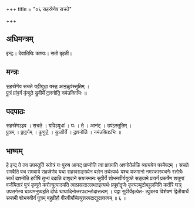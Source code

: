 +++
title = "०६ सहस्रेणेव सचते"

+++
## अधिमन्त्रम्
इन्द्रः। देवातिथिः काण्वः। सतो बृहती।

## मन्त्रः
स॒हस्रे॑णेव सचते यवी॒युधा॒ यस्त॒ आन॒ळुप॑स्तुतिम् ।  
पु॒त्रं प्रा॑व॒र्गं कृ॑णुते सु॒वीर्ये॑ दा॒श्नोति॒ नम॑उक्तिभिः ॥

## पदपाठः
स॒हस्रे॑णऽइव । स॒च॒ते॒ । य॒वि॒ऽयुधा॑ । यः । ते॒ । आन॑ट् । उप॑ऽस्तुतिम् ।  
पु॒त्रम् । प्रा॒व॒र्गम् । कृ॒णु॒ते॒ । सु॒ऽवीर्ये॑ । दा॒श्नोति॑ । नम॑उक्तिऽभिः ॥

## भाष्यम्
हे इन्द्र ते तव उपस्तुतिं स्तोत्रं यः पुरुष आनट् प्राप्नोति त्वां प्रापयति अश्नोतेर्लङि व्यत्ययेन परमैपदम् । सचते समवैति षच समवाये सहस्रेणेव यथा सहस्रसङ्ख्येन बलेन तथेत्यर्थः यश्च यजमानो नमस्कारवचनैः स्तोत्रैः सार्धं दाश्नोति हवींषि तुभ्यं ददाति दाशृदाने सयजमानः सुवीर्ये शोभनवीर्ययुक्ते सङ्ग्रामे प्रावर्गं प्रकर्षेण शत्रूणां वर्जयितारं पुत्रं कृणुते करोत्युत्पादयति त्वत्प्रसादाल्लभतइत्यर्थः प्रपूर्वाद्वृजेः कृत्यल्युटोबहुलमिति कर्तरि घञ् उपसर्गस्य घञ्यमनुष्यइति दीर्घः थाथादिनोत्तरपदान्तोदात्तत्वम् । यद्वा सुवीर्येइत्येत- त्पुत्रस्य विशेषणं द्वितीयार्थे सप्तमी शोभनवीर्यं पुत्रम् बहुव्रीहौ वीरवीर्यौचेत्युत्तरपदाद्युदात्तत्वम् ॥ ६ ॥